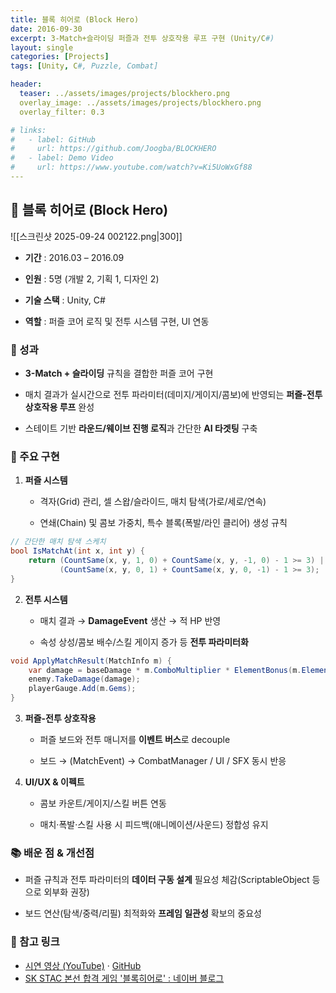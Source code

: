 ```yaml
---
title: 블록 히어로 (Block Hero)
date: 2016-09-30
excerpt: 3-Match+슬라이딩 퍼즐과 전투 상호작용 루프 구현 (Unity/C#)
layout: single
categories: [Projects]
tags: [Unity, C#, Puzzle, Combat]

header:
  teaser: ../assets/images/projects/blockhero.png
  overlay_image: ../assets/images/projects/blockhero.png
  overlay_filter: 0.3

# links:
#   - label: GitHub
#     url: https://github.com/Joogba/BLOCKHERO
#   - label: Demo Video
#     url: https://www.youtube.com/watch?v=Ki5UoWxGf88
---
```



## 🧱 블록 히어로 (Block Hero)

![[스크린샷 2025-09-24 002122.png|300]]

- **기간** : 2016.03 – 2016.09
    
- **인원** : 5명 (개발 2, 기획 1, 디자인 2)
    
- **기술 스택** : Unity, C#
    
- **역할** : 퍼즐 코어 로직 및 전투 시스템 구현, UI 연동
    

### 🎯 성과

- **3-Match + 슬라이딩** 규칙을 결합한 퍼즐 코어 구현
    
- 매치 결과가 실시간으로 전투 파라미터(데미지/게이지/콤보)에 반영되는 **퍼즐-전투 상호작용 루프** 완성
    
- 스테이트 기반 **라운드/웨이브 진행 로직**과 간단한 **AI 타겟팅** 구축
    

### 🔑 주요 구현

1. **퍼즐 시스템**
    
    - 격자(Grid) 관리, 셀 스왑/슬라이드, 매치 탐색(가로/세로/연속)
        
    - 연쇄(Chain) 및 콤보 가중치, 특수 블록(폭발/라인 클리어) 생성 규칙

```c#
// 간단한 매치 탐색 스케치
bool IsMatchAt(int x, int y) {
    return (CountSame(x, y, 1, 0) + CountSame(x, y, -1, 0) - 1 >= 3) ||
           (CountSame(x, y, 0, 1) + CountSame(x, y, 0, -1) - 1 >= 3);
}
```

2. **전투 시스템**
    
    - 매치 결과 → **DamageEvent** 생산 → 적 HP 반영
        
    - 속성 상성/콤보 배수/스킬 게이지 증가 등 **전투 파라미터화**
```c#
void ApplyMatchResult(MatchInfo m) {
    var damage = baseDamage * m.ComboMultiplier * ElementBonus(m.Element);
    enemy.TakeDamage(damage);
    playerGauge.Add(m.Gems);
}
```

3. **퍼즐-전투 상호작용**
    
    - 퍼즐 보드와 전투 매니저를 **이벤트 버스**로 decouple
        
    - 보드 → (MatchEvent) → CombatManager / UI / SFX 동시 반응
        
4. **UI/UX & 이펙트**
    
    - 콤보 카운트/게이지/스킬 버튼 연동
        
    - 매치·폭발·스킬 사용 시 피드백(애니메이션/사운드) 정합성 유지
        

### 📚 배운 점 & 개선점

- 퍼즐 규칙과 전투 파라미터의 **데이터 구동 설계** 필요성 체감(ScriptableObject 등으로 외부화 권장)
    
- 보드 연산(탐색/중력/리필) 최적화와 **프레임 일관성** 확보의 중요성
    
    

### 🔗 참고 링크

-  [시연 영상 (YouTube)](https://youtu.be/Ki5UoWxGf88) · [GitHub](https://github.com/Joogba/BLOCKHERO)
- [SK STAC 본선 합격 게임 '블록히어로' : 네이버 블로그](https://m.blog.naver.com/game_project/220748953242)